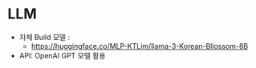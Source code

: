 
# LLM

- 자체 Build 모델 : 
  - https://huggingface.co/MLP-KTLim/llama-3-Korean-Bllossom-8B
- API: OpenAI GPT 모델 활용 
